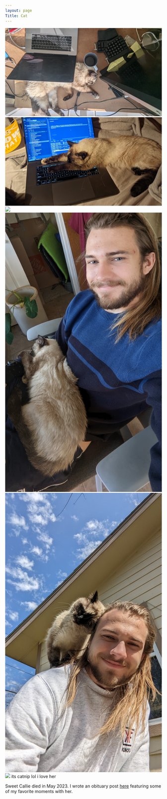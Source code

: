 ```yaml
---
layout: page 
Title: Cat 
---
```


![](/assets/cat/PXL_20220405_224627224.MP.jpg)
![](/assets/cat/PXL_20211208_010255698.jpg)
![](/assets/cat/IMG_20200908_124257.jpg)
![](/assets/cat/PXL_20220102_165449697.jpg)
![](/assets/cat/PXL_20220313_160143252.MP.jpg)
![](/assets/cat/PXL_20210126_203601179.jpg)
its catnip lol
i love her



Sweet Callie died in May 2023. I wrote an obituary post [here](https://www.instagram.com/p/Ct7KyaNPZ-6/?igshid=MmU2YjMzNjRlOQ==) featuring some of my favorite moments with her.
